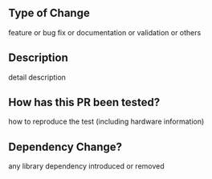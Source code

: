 ## Type of Change

feature or bug fix or documentation or validation or others

## Description

detail description

## How has this PR been tested?

how to reproduce the test (including hardware information)

## Dependency Change?

any library dependency introduced or removed